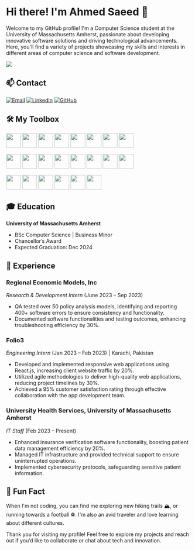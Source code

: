 <!--
**AhmyCodes/AhmyCodes** is a ✨ _special_ ✨ repository because its `README.md` (this file) appears on your GitHub profile.

Here are some ideas to get you started:

- 🔭 I’m currently working on ...
- 🌱 I’m currently learning ...
- 👯 I’m looking to collaborate on ...
- 🤔 I’m looking for help with ...
- 💬 Ask me about ...
- 📫 How to reach me: ...
- 😄 Pronouns: ...
- ⚡ Fun fact: ...
-->

# Hi there! I'm Ahmed Saeed 👋

Welcome to my GitHub profile! I'm a Computer Science student at the University of Massachusetts Amherst, passionate about developing innovative software solutions and driving technological advancements. Here, you'll find a variety of projects showcasing my skills and interests in different areas of computer science and software development.

  <img src="https://dummyimage.com/800x400/fbff00.png&text=Want+to+see+what+I'm+building">

## 📫 Contact
[![Email](https://img.shields.io/badge/Email-ff6600?style=for-the-badge&logo=gmail&logoColor=white)](mailto:ahmedsaeed.fps@gmail.com)
[![LinkedIn](https://img.shields.io/badge/LinkedIn-blue?style=for-the-badge&logo=linkedin)](https://www.linkedin.com/in/ahmsae)
[![GitHub](https://img.shields.io/badge/GitHub-181717?style=for-the-badge&logo=github&logoColor=white)](https://github.com/ahmycodes)


## 🛠️ My Toolbox

<p>
  <img src="https://img.shields.io/badge/-Python-3776AB?style=for-the-badge&logo=python&logoColor=white" height="40">
  <img src="https://img.shields.io/badge/-Java-007396?style=for-the-badge&logo=java&logoColor=white" height="40">
  <img src="https://img.shields.io/badge/-JavaScript-F7DF1E?style=for-the-badge&logo=javascript&logoColor=black" height="40">
  <img src="https://img.shields.io/badge/-C++-00599C?style=for-the-badge&logo=cplusplus&logoColor=white" height="40">
  <img src="https://img.shields.io/badge/-SQL-4479A1?style=for-the-badge&logo=postgresql&logoColor=white" height="40">
  <img src="https://img.shields.io/badge/-HTML-E34F26?style=for-the-badge&logo=html5&logoColor=white" height="40">
  <img src="https://img.shields.io/badge/-CSS-1572B6?style=for-the-badge&logo=css3&logoColor=white" height="40">
  <img src="https://img.shields.io/badge/-LaTeX-008080?style=for-the-badge&logo=latex&logoColor=white" height="40">
</p>

<p>
  <img src="https://img.shields.io/badge/-React-61DAFB?style=for-the-badge&logo=react&logoColor=black" height="40">
  <img src="https://img.shields.io/badge/-PyTorch-EE4C2C?style=for-the-badge&logo=pytorch&logoColor=white" height="40">
  <img src="https://img.shields.io/badge/-Next.js-000000?style=for-the-badge&logo=nextdotjs&logoColor=white" height="40">
  <img src="https://img.shields.io/badge/-Node.js-339933?style=for-the-badge&logo=nodedotjs&logoColor=white" height="40">
  <img src="https://img.shields.io/badge/-Express.js-000000?style=for-the-badge&logo=express&logoColor=white" height="40">
  <img src="https://img.shields.io/badge/-Pandas-150458?style=for-the-badge&logo=pandas&logoColor=white" height="40">
  <img src="https://img.shields.io/badge/-NumPy-013243?style=for-the-badge&logo=numpy&logoColor=white" height="40">
  <img src="https://img.shields.io/badge/-Bootstrap-7952B3?style=for-the-badge&logo=bootstrap&logoColor=white" height="40">
</p>

<p>
  <img src="https://img.shields.io/badge/-Git-F05032?style=for-the-badge&logo=git&logoColor=white" height="40">
  <img src="https://img.shields.io/badge/-PyGame-00BFFF?style=for-the-badge&logo=python&logoColor=white" height="40">
  <img src="https://img.shields.io/badge/-Visual%20Basic-5C2D91?style=for-the-badge&logo=visual-studio&logoColor=white" height="40">
  <img src="https://img.shields.io/badge/-Excel-217346?style=for-the-badge&logo=microsoft-excel&logoColor=white" height="40">
  <img src="https://img.shields.io/badge/-Agile-007ACD?style=for-the-badge&logo=agile&logoColor=white" height="40">
  <img src="https://img.shields.io/badge/-Figma-F24E1E?style=for-the-badge&logo=figma&logoColor=white" height="40">

## 🎓 Education

**University of Massachusetts Amherst**
- BSc Computer Science | Business Minor
- Chancellor’s Award
- Expected Graduation: Dec 2024

## 💼 Experience

### Regional Economic Models, Inc
*Research & Development Intern* (June 2023 – Sep 2023)
- QA tested over 50 policy analysis models, identifying and reporting 400+ software errors to ensure consistency and functionality.
- Documented software functionalities and testing outcomes, enhancing troubleshooting efficiency by 30%.

### Folio3
*Engineering Intern* (Jan 2023 – Feb 2023) | Karachi, Pakistan
- Developed and implemented responsive web applications using React.js, increasing client website traffic by 20%.
- Utilized agile methodologies to deliver high-quality web applications, reducing project timelines by 30%.
- Achieved a 95% customer satisfaction rating through effective collaboration with the app development team.

### University Health Services, University of Massachusetts Amherst
*IT Staff* (Feb 2023 – Present)
- Enhanced insurance verification software functionality, boosting patient data management efficiency by 20%.
- Managed IT infrastructure and provided technical support to ensure uninterrupted operations.
- Implemented cybersecurity protocols, safeguarding sensitive patient information.


## 🎉 Fun Fact
When I'm not coding, you can find me exploring new hiking trails 🏔️, or running towards a football ⚽. I'm also an avid traveler and love learning about different cultures.

Thank you for visiting my profile! Feel free to explore my projects and reach out if you’d like to collaborate or chat about tech and innovation.

